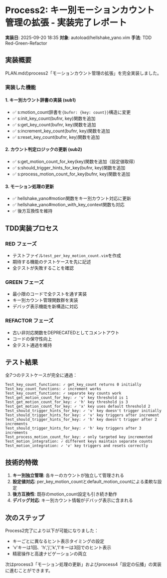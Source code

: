 # Process2: キー別モーションカウント管理の拡張 - 実装完了レポート

**実装日**: 2025-09-20 18:35
**対象**: autoload/hellshake_yano.vim
**手法**: TDD Red-Green-Refactor

## 実装概要

PLAN.mdのprocess2「モーションカウント管理の拡張」を完全実装しました。

### 実装した機能

#### 1. キー別カウント辞書の実装 (sub1)
- ✅ s:motion_count辞書を`{bufnr: {key: count}}`構造に変更
- ✅ s:init_key_count(bufnr, key)関数を追加
- ✅ s:get_key_count(bufnr, key)関数を追加
- ✅ s:increment_key_count(bufnr, key)関数を追加
- ✅ s:reset_key_count(bufnr, key)関数を追加

#### 2. カウント判定ロジックの更新 (sub2)
- ✅ s:get_motion_count_for_key(key)関数を追加（設定値取得）
- ✅ s:should_trigger_hints_for_key(bufnr, key)関数を追加
- ✅ s:process_motion_count_for_key(bufnr, key)関数を追加

#### 3. モーション処理の更新
- ✅ hellshake_yano#motion関数をキー別カウント対応に更新
- ✅ hellshake_yano#motion_with_key_context関数も対応
- ✅ 後方互換性を維持

## TDD実装プロセス

### RED フェーズ
- テストファイル`test_per_key_motion_count.vim`を作成
- 期待する機能のテストケースを先に記述
- 全テストが失敗することを確認

### GREEN フェーズ
- 最小限のコードで全テストを通す実装
- キー別カウント管理関数群を実装
- デバッグ表示機能を新構造に対応

### REFACTOR フェーズ
- 古い非対応関数をDEPRECATEDとしてコメントアウト
- コードの保守性向上
- 全テスト通過を維持

## テスト結果

全7つのテストケースが完全に通過：

```
Test_key_count_functions: ✓ get_key_count returns 0 initially
Test_key_count_functions: ✓ increment works
Test_key_count_functions: ✓ separate key counts work
Test_get_motion_count_for_key: ✓ 'v' key threshold is 1
Test_get_motion_count_for_key: ✓ 'h' key threshold is 3
Test_get_motion_count_for_key: ✓ 'x' key uses default threshold 2
Test_should_trigger_hints_for_key: ✓ 'v' key doesn't trigger initially
Test_should_trigger_hints_for_key: ✓ 'v' key triggers after increment
Test_should_trigger_hints_for_key: ✓ 'h' key doesn't trigger after 2 increments
Test_should_trigger_hints_for_key: ✓ 'h' key triggers after 3 increments
Test_process_motion_count_for_key: ✓ only targeted key incremented
Test_motion_integration: ✓ different keys maintain separate counts
Test_motion_integration: ✓ 'v' key triggers and resets correctly
```

## 技術的特徴

1. **キー別独立管理**: 各キーのカウントが独立して管理される
2. **設定値対応**: per_key_motion_countとdefault_motion_countによる柔軟な設定
3. **後方互換性**: 既存のmotion_count設定も引き続き動作
4. **デバッグ対応**: キー別カウント情報がデバッグ表示に含まれる

## 次のステップ

Process2完了により以下が可能になりました：
- キーごとに異なるヒント表示タイミングの設定
- 'v'キーは1回、'h','j','k','l'キーは3回でのヒント表示
- 精密操作と高速ナビゲーションの両立

次はprocess3「モーション処理の更新」およびprocess4「設定の伝播」の実装に進むことができます。